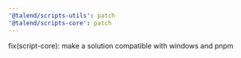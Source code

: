 ```yaml
---
'@talend/scripts-utils': patch
'@talend/scripts-core': patch
---
```


fix(script-core): make a solution compatible with windows and pnpm
